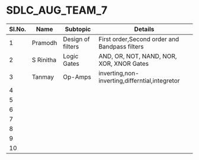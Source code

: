 # SDLC_AUG_TEAM_7

Sl.No.| Name| Subtopic| Details| 
------|-----|---------|--------|
1|Pramodh|Design of filters|First order,Second order and Bandpass filters|
2|S Rinitha|Logic Gates|AND, OR, NOT, NAND, NOR, XOR, XNOR Gates|
3|Tanmay|Op-Amps|inverting,non-inverting,differntial,integretor|
4|
5|
6|
7|
8|
9|
10|
